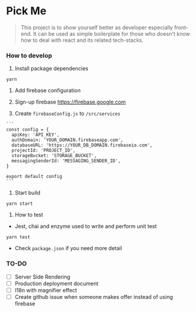 # Pick Me

> This project is to show yourself better as developer especially front-end. It can be used as simple boilerplate for those who doesn't know how to deal with react and its related tech-stacks.

### How to develop

1. Install package dependencies

  ```
  yarn
  ```

1. Add firebase configuration

  1. Sign-up firebase https://firebase.google.com

  1. Create `firebaseConfig.js` to `/src/services`

    ```
    const config = {
      apiKey: 'API_KEY',
      authDomain: 'YOUR_DOMAIN.firebaseapp.com',
      databaseURL: 'https://YOUR_DB_DOMAIN.firebaseio.com',
      projectId: 'PROJECT_ID',
      storageBucket: 'STORAGE_BUCKET',
      messagingSenderId: 'MESSAGING_SENDER_ID',
    }

    export default config
    ```

1. Start build

  ```
  yarn start
  ```

1. How to test

  - Jest, chai and enzyme used to write and perform unit test

  ```
  yarn test
  ```

  - Check `package.json` if you need more detail

### TO-DO

  - [ ] Server Side Rendering
  - [ ] Production deployment document
  - [ ] I18n with magnifier effect
  - [ ] Create github issue when someone makes offer instead of using firebase
